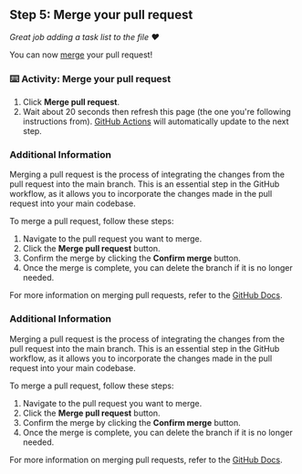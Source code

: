 <!--
  <<< Author notes: Step 5 >>>
  Start this step by acknowledging the previous step.
  Define terms and link to docs.github.com.
-->

## Step 5: Merge your pull request

_Great job adding a task list to the file :heart:_

You can now [merge](https://docs.github.com/get-started/quickstart/github-glossary#merge) your pull request!

### :keyboard: Activity: Merge your pull request

1. Click **Merge pull request**.
1. Wait about 20 seconds then refresh this page (the one you're following instructions from). [GitHub Actions](https://docs.github.com/en/actions) will automatically update to the next step.

### Additional Information

Merging a pull request is the process of integrating the changes from the pull request into the main branch. This is an essential step in the GitHub workflow, as it allows you to incorporate the changes made in the pull request into your main codebase.

To merge a pull request, follow these steps:

1. Navigate to the pull request you want to merge.
2. Click the **Merge pull request** button.
3. Confirm the merge by clicking the **Confirm merge** button.
4. Once the merge is complete, you can delete the branch if it is no longer needed.

For more information on merging pull requests, refer to the [GitHub Docs](https://docs.github.com/en/github/collaborating-with-issues-and-pull-requests/merging-a-pull-request).

### Additional Information

Merging a pull request is the process of integrating the changes from the pull request into the main branch. This is an essential step in the GitHub workflow, as it allows you to incorporate the changes made in the pull request into your main codebase.

To merge a pull request, follow these steps:

1. Navigate to the pull request you want to merge.
2. Click the **Merge pull request** button.
3. Confirm the merge by clicking the **Confirm merge** button.
4. Once the merge is complete, you can delete the branch if it is no longer needed.

For more information on merging pull requests, refer to the [GitHub Docs](https://docs.github.com/en/github/collaborating-with-issues-and-pull-requests/merging-a-pull-request).
